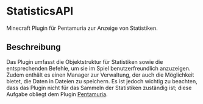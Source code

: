 # StatisticsAPI

Minecraft Plugin für Pentamuria zur Anzeige von Statistiken.

## Beschreibung


Das Plugin umfasst die Objektstruktur für Statistiken sowie die entsprechenden Befehle, um sie im Spiel benutzerfreundlich anzuzeigen. Zudem enthält es einen Manager zur Verwaltung, der auch die Möglichkeit bietet, die Daten in Dateien zu speichern. Es ist jedoch wichtig zu beachten, dass das Plugin nicht für das Sammeln der Statistiken zuständig ist; diese Aufgabe obliegt dem Plugin [Pentamuria](https://github.com/pentamuria/pentamuria).
